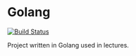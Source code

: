 # Golang
[![Build Status](https://travis-ci.org/ricardolonga/goteca.svg?branch=master)](https://travis-ci.org/ricardolonga/goteca)

Project written in Golang used in lectures.